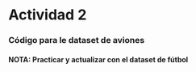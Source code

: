 # Actividad 2
### Código para le dataset de aviones
#### NOTA: Practicar y actualizar con el dataset de fútbol
